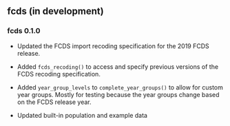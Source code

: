 ## fcds (in development)

### fcds 0.1.0

* Updated the FCDS import recoding specification for the 2019 FCDS release.

* Added `fcds_recoding()` to access and specify previous versions of the FCDS
  recoding specification.

* Added `year_group_levels` to `complete_year_groups()` to allow for custom
  year groups. Mostly for testing because the year groups change based on the
  FCDS release year.
  
* Updated built-in population and example data
